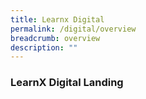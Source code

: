 ```yaml
---
title: Learnx Digital
permalink: /digital/overview
breadcrumb: overview
description: ""
---
```


### **LearnX Digital Landing**